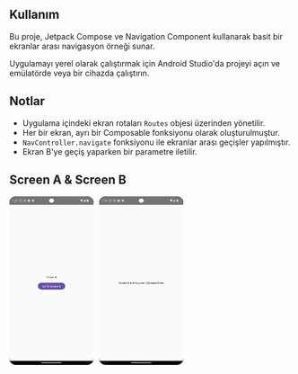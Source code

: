 ## Kullanım

Bu proje, Jetpack Compose ve Navigation Component kullanarak basit bir ekranlar arası navigasyon örneği sunar. 

Uygulamayı yerel olarak çalıştırmak için Android Studio'da projeyi açın ve emülatörde veya bir cihazda çalıştırın.

## Notlar

- Uygulama içindeki ekran rotaları `Routes` objesi üzerinden yönetilir.
- Her bir ekran, ayrı bir Composable fonksiyonu olarak oluşturulmuştur.
- `NavController.navigate` fonksiyonu ile ekranlar arası geçişler yapılmıştır.
- Ekran B'ye geçiş yaparken bir parametre iletilir.

## **Screen A & Screen B**

<img src="app/src/main/res/drawable/screen_a.png" alt="Screen A" width="150" height="300" style="float:left; margin-right:10px;"> 

<img src="app/src/main/res/drawable/screen_b.png" alt="Screen B" width="150" height="300" style="float:left;">



